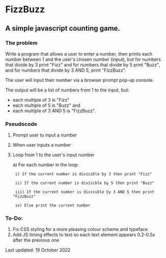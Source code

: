 # FizzBuzz
## A simple javascript counting game.

### The problem
Write a program that allows a user to enter a number, then prints each number between 1 and the user's chosen number (input), but for numbers that divide by 3 print "Fizz" and for numbers that divide by 5 print "Buzz", and for numbers that divide by 3 AND 5, print "FizzBuzz".


The user will input their number via a browser prompt pop-up console.


The output will be a list of numbers from 1 to the input, but: 
- each multiple of 3 is "Fizz"  
- each multiple of 5 is "Buzz" and 
- each multiple of 3 AND 5 is "FizzBuzz".

### Pseudocode
1. Prompt user to input a number
2. When user inputs a number
3. Loop from 1 to the user's input number

    a) For each number in the loop:

        i) If the current number is divisible by 3 then print "Fizz"

        ii) If the current number is divisible by 5 then print "Buzz"

        iii) If the current number is divisible by 3 AND 5 then print "FizzBuzz"

        iv) Else print the current number

### To-Do:
1. Fix CSS styling for a more pleasing colour scheme and typeface
2. Add JS timing effects to text so each text element appears 0.2-0.5s after the previous one

Last updated: 19 October 2022
